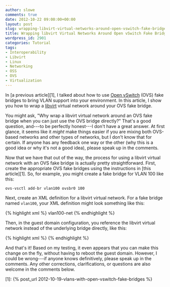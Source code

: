 ```yaml
---
author: slowe
comments: true
date: 2012-10-22 09:00:00+00:00
layout: post
slug: wrapping-libvirt-virtual-networks-around-open-vswitch-fake-bridges
title: Wrapping libvirt Virtual Networks Around Open vSwitch Fake Bridges
wordpress_id: 2901
categories: Tutorial
tags:
- Interoperability
- Libvirt
- Linux
- Networking
- OSS
- OVS
- Virtualization
---
```


In [a previous article][1], I talked about how to use [Open vSwitch](http://openvswitch.org) (OVS) fake bridges to bring VLAN support into your environment. In this article, I show you how to wrap a [libvirt](http://libvirt.org) virtual network around your OVS fake bridge.

You might ask, "Why wrap a libvirt virtual network around an OVS fake bridge when you can just use the OVS bridge directly?" That's a good question, and---to be perfectly honest---I don't have a great answer. At first glance, it seems like it _might_ make things easier if you are mixing both OVS-based networks and other types of networks, but I don't know that for certain. If anyone has any feedback one way or the other (why this is a good idea or why it's not a good idea), please speak up in the comments.

Now that we have that out of the way, the process for using a libvirt virtual network with an OVS fake bridge is actually pretty straightforward. First, create the appropriate OVS fake bridges using the instructions in [this article][1]. So, for example, you might create a fake bridge for VLAN 100 like this:

    ovs-vsctl add-br vlan100 ovsbr0 100

Next, create an XML definition for a libvirt virtual network. For a fake bridge named `vlan100`, your XML definition might look something like this:

{% highlight xml %}
<network>
  <name>vlan100-net</name>
  <forward mode='bridge'/>
  <bridge name='vlan100'/>
</network>
{% endhighlight %}

Then, in the guest domain configuration, you reference the libvirt virtual network instead of the underlying bridge directly, like this:

{% highlight xml %}
<interface type='network'>
  <mac address='11:22:33:aa:bb:cc'/>
  <source network='vlan100-net'/>
</interface>
{% endhighlight %}

And that's it! Based on my testing, it even appears that you can make this change on the fly, without having to reboot the guest domain. However, I could be wrong---if anyone knows definitively, please speak up in the comments. Any other corrections, clarifications, or questions are also welcome in the comments below.

[1]: {% post_url 2012-10-19-vlans-with-open-vswitch-fake-bridges %}
